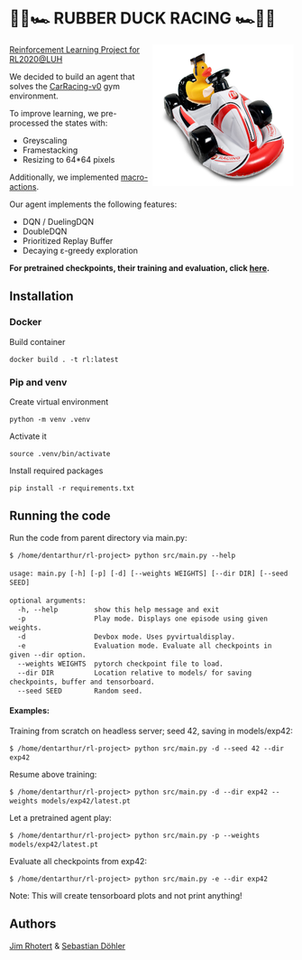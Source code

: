 # 🏁🦆🏎️ RUBBER DUCK RACING 🏎️🦆🏁
<img src="https://github.com/Dschimm/rl-project/blob/main/images/racing_mascot.jpg" width="250" height="250" align="right">

[Reinforcement Learning Project for RL2020@LUH](https://github.com/automl-edu/RL_lecture)

We decided to build an agent that solves the [CarRacing-v0](https://gym.openai.com/envs/CarRacing-v0/) gym environment.

To improve learning, we pre-processed the states with:
 * Greyscaling
 * Framestacking
 * Resizing to 64\*64 pixels

Additionally, we implemented [macro-actions](https://github.com/Dschimm/rl-project/blob/main/src/gym_utils.py#L15).

Our agent implements the following features:
 * DQN / DuelingDQN
 * DoubleDQN
 * Prioritized Replay Buffer
 * Decaying  ε-greedy exploration

**For pretrained checkpoints, their training and evaluation, click [here](https://github.com/Dschimm/rl-project/blob/main/models/).**

## Installation

### Docker

Build container 
```
docker build . -t rl:latest
```

### Pip and venv

Create virtual environment
```
python -m venv .venv
```

Activate it
```
source .venv/bin/activate
```

Install required packages
```
pip install -r requirements.txt
```
## Running the code

Run the code from parent directory via main.py:
```
$ /home/dentarthur/rl-project> python src/main.py --help

usage: main.py [-h] [-p] [-d] [--weights WEIGHTS] [--dir DIR] [--seed SEED]

optional arguments:
  -h, --help         show this help message and exit
  -p                 Play mode. Displays one episode using given weights.
  -d                 Devbox mode. Uses pyvirtualdisplay.
  -e                 Evaluation mode. Evaluate all checkpoints in given --dir option.
  --weights WEIGHTS  pytorch checkpoint file to load.
  --dir DIR          Location relative to models/ for saving checkpoints, buffer and tensorboard.
  --seed SEED        Random seed.
```
#### Examples:

Training from scratch on headless server; seed 42, saving in models/exp42:

```
$ /home/dentarthur/rl-project> python src/main.py -d --seed 42 --dir exp42
```

Resume above training:

```
$ /home/dentarthur/rl-project> python src/main.py -d --dir exp42 --weights models/exp42/latest.pt
```

Let a pretrained agent play:


```
$ /home/dentarthur/rl-project> python src/main.py -p --weights models/exp42/latest.pt
```

Evaluate all checkpoints from exp42:

```
$ /home/dentarthur/rl-project> python src/main.py -e --dir exp42
```

Note: This will create tensorboard plots and not print anything!

## Authors

[Jim Rhotert](https://github.com/Dschimm) & [Sebastian Döhler](https://github.com/sebidoe)
